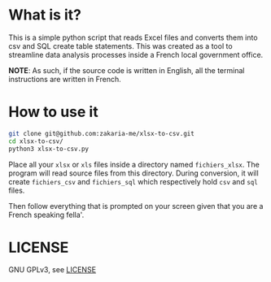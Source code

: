 # What is it?

This is a simple python script that reads Excel files and converts them into csv and SQL create table statements. This was created as a tool to streamline data analysis processes inside a French local government office.

**NOTE**: As such, if the source code is written in English, all the terminal instructions are written in French. 

# How to use it

```bash
git clone git@github.com:zakaria-me/xlsx-to-csv.git
cd xlsx-to-csv/
python3 xlsx-to-csv.py
```

Place all your `xlsx` or `xls` files inside a directory named `fichiers_xlsx`. The program will read source files from this directory.
During conversion, it will create `fichiers_csv` and `fichiers_sql` which respectively hold `csv` and `sql` files.

Then follow everything that is prompted on your screen given that you are a French speaking fella'.

# LICENSE
GNU GPLv3, see [LICENSE](LICENSE)
